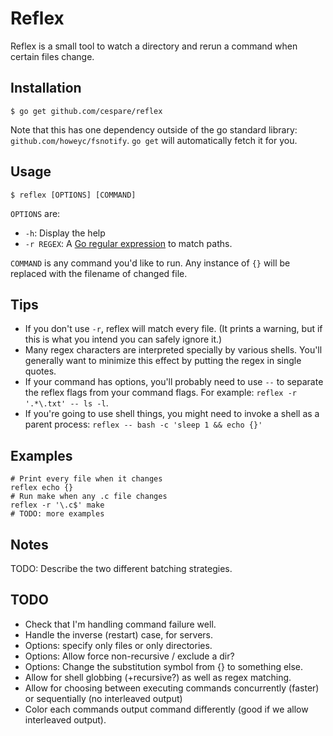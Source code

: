 # Reflex

Reflex is a small tool to watch a directory and rerun a command when certain files change.

## Installation

    $ go get github.com/cespare/reflex

Note that this has one dependency outside of the go standard library: `github.com/howeyc/fsnotify`. `go get`
will automatically fetch it for you.

## Usage

    $ reflex [OPTIONS] [COMMAND]

`OPTIONS` are:

* `-h`: Display the help
* `-r REGEX`: A [Go regular expression](http://golang.org/pkg/regexp/) to match paths.

`COMMAND` is any command you'd like to run. Any instance of `{}` will be replaced with the filename of changed
file.

## Tips

* If you don't use `-r`, reflex will match every file. (It prints a warning, but if this is what you intend
  you can safely ignore it.)
* Many regex characters are interpreted specially by various shells. You'll generally want to minimize this
  effect by putting the regex in single quotes.
* If your command has options, you'll probably need to use `--` to separate the reflex flags from your command
  flags. For example: `reflex -r '.*\.txt' -- ls -l`.
* If you're going to use shell things, you might need to invoke a shell as a parent process:
  `reflex -- bash -c 'sleep 1 && echo {}'`

## Examples

    # Print every file when it changes
    reflex echo {}
    # Run make when any .c file changes
    reflex -r '\.c$' make
    # TODO: more examples

## Notes

TODO: Describe the two different batching strategies.

## TODO

* Check that I'm handling command failure well.
* Handle the inverse (restart) case, for servers.
* Options: specify only files or only directories.
* Options: Allow force non-recursive / exclude a dir?
* Options: Change the substitution symbol from {} to something else.
* Allow for shell globbing (+recursive?) as well as regex matching.
* Allow for choosing between executing commands concurrently (faster) or sequentially (no interleaved output)
* Color each commands output command differently (good if we allow interleaved output).
